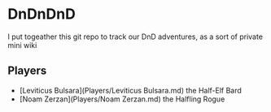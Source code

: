 # DnDnDnD
I put togeather this git repo to track our DnD adventures, as a sort of private mini wiki


## Players
* [Leviticus Bulsara](Players/Leviticus Bulsara.md) the Half-Elf Bard
* [Noam Zerzan](Players/Noam Zerzan.md) the Halfling Rogue
